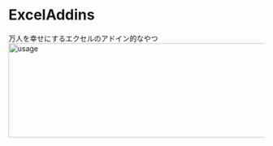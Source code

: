 # ExcelAddins

万人を幸せにするエクセルのアドイン的なやつ
<img width="660" height="186" alt="usage" src="https://github.com/user-attachments/assets/d4f9e546-39b6-40cd-994f-7003fd42670a" />
